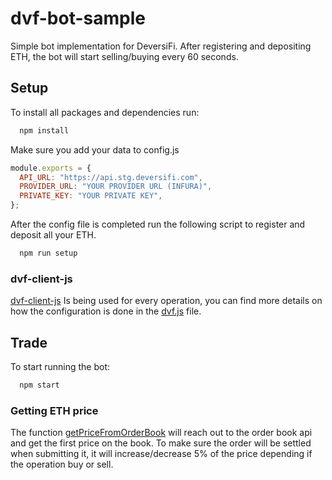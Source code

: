 # dvf-bot-sample

Simple bot implementation for DeversiFi.
After registering and depositing ETH, the bot will start selling/buying every 60 seconds.

## Setup

To install all packages and dependencies run:

```bash
  npm install
```

Make sure you add your data to config.js

```js
module.exports = {
  API_URL: "https://api.stg.deversifi.com",
  PROVIDER_URL: "YOUR PROVIDER URL (INFURA)",
  PRIVATE_KEY: "YOUR PRIVATE KEY",
};
```

After the config file is completed run the following script to register and deposit all your ETH.

```bash
  npm run setup
```

### dvf-client-js

[dvf-client-js](https://github.com/DeversiFi/dvf-client-js) Is being used for every operation, you can find more details on how the configuration is done in the [dvf.js](https://github.com/DeversiFi/dvf-bot-sample/blob/master/dvf.js) file.

## Trade

To start running the bot:

```bash
  npm start
```

### Getting ETH price

The function [getPriceFromOrderBook](https://github.com/DeversiFi/dvf-bot-sample/blob/master/trade.js#L67) will reach out to the order book api and get the first price on the book. To make sure the order will be settled when submitting it, it will increase/decrease 5% of the price depending if the operation buy or sell.
